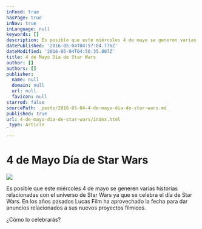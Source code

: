 ```yaml
---
inFeed: true
hasPage: true
inNav: true
inLanguage: null
keywords: []
description: Es posible que este miércoles 4 de mayo se generen varias historias relacionadas con el universo de Star Wars ya que se celebra el día de Star Wars. En los años pasados Lucas Film ha aprovechado la fecha para dar anuncios relacionados a sus nuevos proyectos fílmicos.
datePublished: '2016-05-04T04:57:04.776Z'
dateModified: '2016-05-04T04:56:35.807Z'
title: 4 de Mayo Día de Star Wars
author: []
authors: []
publisher:
  name: null
  domain: null
  url: null
  favicon: null
starred: false
sourcePath: _posts/2016-05-04-4-de-mayo-dia-de-star-wars.md
published: true
url: 4-de-mayo-dia-de-star-wars/index.html
_type: Article

---
```

# 4 de Mayo Día de Star Wars
![](https://the-grid-user-content.s3-us-west-2.amazonaws.com/f984f43e-6d79-4480-af7f-9d51c3f55d13.jpg)

Es posible que este miércoles 4 de mayo se generen varias historias relacionadas con el universo de Star Wars ya que se celebra el día de Star Wars. En los años pasados Lucas Film ha aprovechado la fecha para dar anuncios relacionados a sus nuevos proyectos fílmicos.

¿Cómo lo celebrarás?